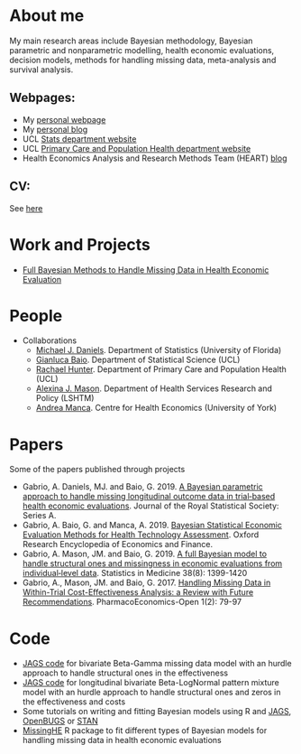# About me
My main research areas include Bayesian methodology, Bayesian parametric and nonparametric modelling, health economic evaluations, decision models, methods for handling missing data, meta-analysis and survival analysis.

## Webpages: 
* My [personal webpage](https://sites.google.com/site/agabriostats/home)
* My [personal blog](https://agabrioblog.onrender.com/) 
* UCL [Stats department website](https://www.ucl.ac.uk/statistics/andrea-gabrio)
* UCL [Primary Care and Population Health department website](https://www.ucl.ac.uk/epidemiology-health-care/research/pcph)
* Health Economics Analysis and Research Methods Team (HEART) [blog](https://hearteam.blogspot.com/)

## CV: 
See [here](https://www.luminpdf.com/viewer/5da369de40da610019b049d4)

# Work and Projects
* [Full Bayesian Methods to Handle Missing Data in Health Economic Evaluation](https://www.ucl.ac.uk/statistics/research/statistics-health-economics/current-projects/ag)

# People
* Collaborations
  * [Michael J. Daniels](http://archived.stat.ufl.edu/personnel/usrpages/daniels.shtml). Department of Statistics (University of Florida)
  * [Gianluca Baio](https://www.ucl.ac.uk/statistics/people/gianlucabaio). Department of Statistical Science (UCL)
  * [Rachael Hunter](https://iris.ucl.ac.uk/iris/browse/profile?upi=RMHUN48). Department of Primary Care and Population Health (UCL)
  * [Alexina J. Mason](https://www.lshtm.ac.uk/aboutus/people/mason.alexina). Department of Health Services Research and Policy (LSHTM)
  * [Andrea Manca](https://www.york.ac.uk/che/staff/research/andrea-manca/). Centre for Health Economics (University of York)

# Papers
Some of the papers published through projects
* Gabrio, A. Daniels, MJ. and Baio, G. 2019. [A Bayesian parametric approach to handle missing longitudinal outcome data in trial‐based health economic evaluations](https://rss.onlinelibrary.wiley.com/doi/abs/10.1111/rssa.12522). Journal of the Royal Statistical Society: Series A.
* Gabrio, A. Baio, G. and Manca, A. 2019. [Bayesian Statistical Economic Evaluation Methods for Health Technology Assessment](https://oxfordre.com/economics/view/10.1093/acrefore/9780190625979.001.0001/acrefore-9780190625979-e-451). Oxford Research Encyclopedia of Economics and Finance.
* Gabrio, A. Mason, JM. and Baio, G. 2019. [A full Bayesian model to handle structural ones and missingness in economic evaluations from individual‐level data](https://onlinelibrary.wiley.com/doi/full/10.1002/sim.8045). Statistics in Medicine 38(8): 1399-1420
* Gabrio, A., Mason, JM. and Baio, G. 2017. [Handling Missing Data in Within-Trial Cost-Effectiveness Analysis: a Review with Future Recommendations](https://link.springer.com/article/10.1007/s41669-017-0015-6). PharmacoEconomics-Open 1(2): 79-97

# Code
* [JAGS code](https://docs.google.com/document/d/1QT-BxZkBGLQ3KiW05Lab2ld18q0OTRtkuXEs6LKSvec/edit) for bivariate Beta-Gamma missing data model with an hurdle approach to handle structural ones in the effectiveness  
* [JAGS code](https://docs.google.com/document/d/11uIo3l8udEBFN3E4boUNXMLxEcG9L2hsLCxeejPYp18/edit) for longitudinal bivariate Beta-LogNormal pattern mixture model with an hurdle approach to handle structural ones and zeros in the effectiveness and costs 
* Some tutorials on writing and fitting Bayesian models using R and [JAGS](https://agabrioblog.onrender.com/JAGS/), [OpenBUGS](https://agabrioblog.onrender.com/OpenBUGS/) or [STAN](https://agabrioblog.onrender.com/STAN/)
* [MissingHE](https://cran.r-project.org/web/packages/missingHE/) R package to fit different types of Bayesian models for handling missing data in health economic evaluations
